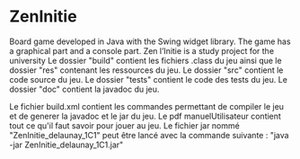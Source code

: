 # ZenInitie
Board game developed in Java with the Swing widget library. The game has a graphical part and a console part. Zen l’Initie is a study project for the university
Le dossier "build" contient les fichiers .class du jeu ainsi que le dossier "res" contenant les ressources du jeu.
Le dossier "src" contient le code source du jeu.
Le dossier "tests" contient le code des tests du jeu.
Le dossier "doc" contient la javadoc du jeu.

Le fichier build.xml contient les commandes permettant de compiler le jeu et de generer la javadoc et le jar du jeu.
Le pdf manuelUtilisateur contient tout ce qu'il faut savoir pour jouer au jeu.
Le fichier jar nommé "ZenInitie_delaunay_1C1" peut être lancé avec la commande suivante :
"java -jar ZenInitie_delaunay_1C1.jar"
